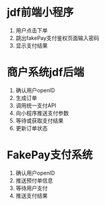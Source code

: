 # jdf前端小程序
1. 用户点击下单
2. 跳出fakePay支付鉴权页面输入密码
3. 显示支付结果

# 商户系统jdf后端
1. 确认用户openID
2. 生成订单
3. 调用统一支付API
4. 向小程序推送支付参数
5. 等待或获取支付结果
6. 更新订单状态

# FakePay支付系统
1. 确认用户openID
2. 推送预付单信息
3. 等待用户支付
4. 推送支付结果


